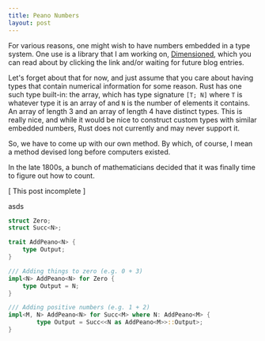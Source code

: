 ```yaml
---
title: Peano Numbers
layout: post
---
```


For various reasons, one might wish to have numbers embedded in a type system. One use
is a library that I am working on, [Dimensioned](/dimensioned/), which
you can read about by clicking the link and/or waiting for future blog entries.

Let's forget about that for now, and just assume that you care about having types that
contain numerical information for some reason. Rust has one such type built-in: the
array, which has type signature `[T; N]` where `T` is whatever type it is an array of
and `N` is the number of elements it contains. An array of length 3 and an array of
length 4 have distinct types. This is really nice, and while it would be nice to
construct custom types with similar embedded numbers, Rust does not currently and may
never support it.

So, we have to come up with our own method. By which, of course, I mean a method devised
long before computers existed.

In the late 1800s, a bunch of mathematicians decided that it was finally time to figure
out how to count.


[ This post incomplete ]

asds


```rust
struct Zero;
struct Succ<N>;
```

```rust
trait AddPeano<N> {
    type Output;
}

/// Adding things to zero (e.g. 0 + 3)
impl<N> AddPeano<N> for Zero {
    type Output = N;
}

/// Adding positive numbers (e.g. 1 + 2)
impl<M, N> AddPeano<N> for Succ<M> where N: AddPeano<M> {
        type Output = Succ<<N as AddPeano<M>>::Output>;
}
```
